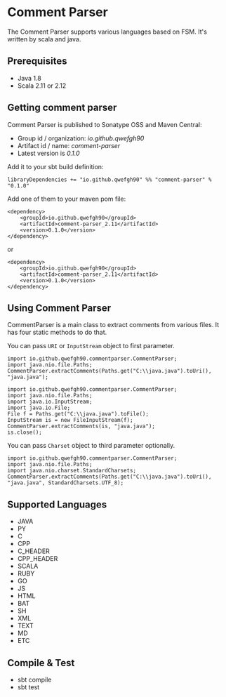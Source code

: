 # Comment Parser
The Comment Parser supports various languages based on FSM. It's written by scala and java.

## Prerequisites

- Java 1.8
- Scala 2.11 or 2.12

## Getting comment parser

Comment Parser is published to Sonatype OSS and Maven Central:

- Group id / organization: *io.github.qwefgh90*
- Artifact id / name: *comment-parser*
- Latest version is *0.1.0*

Add it to your sbt build definition:
```
libraryDependencies += "io.github.qwefgh90" %% "comment-parser" % "0.1.0"
```

Add one of them to your maven pom file:
```
<dependency>
    <groupId>io.github.qwefgh90</groupId>
    <artifactId>comment-parser_2.11</artifactId>
    <version>0.1.0</version>
</dependency>
```

or

```
<dependency>
    <groupId>io.github.qwefgh90</groupId>
    <artifactId>comment-parser_2.11</artifactId>
    <version>0.1.0</version>
</dependency>
```

## Using Comment Parser

CommentParser is a main class to extract comments from various files. It has four static methods to do that. 

You can pass `URI` or `InputStream` object to first parameter. 
```
import io.github.qwefgh90.commentparser.CommentParser;
import java.nio.file.Paths;
CommentParser.extractComments(Paths.get("C:\\java.java").toUri(), "java.java");
```

```
import io.github.qwefgh90.commentparser.CommentParser;
import java.nio.file.Paths;
import java.io.InputStream;
import java.io.File;
File f = Paths.get("C:\\java.java").toFile();
InputStream is = new FileInputStream(f);
CommentParser.extractComments(is, "java.java");
is.close();
```

You can pass `Charset` object to third parameter optionally. 
```
import io.github.qwefgh90.commentparser.CommentParser;
import java.nio.file.Paths;
import java.nio.charset.StandardCharsets;
CommentParser.extractComments(Paths.get("C:\\java.java").toUri(), "java.java", StandardCharsets.UTF_8);
```

## Supported Languages

- JAVA
- PY
- C
- CPP
- C_HEADER
- CPP_HEADER
- SCALA
- RUBY
- GO
- JS
- HTML
- BAT
- SH
- XML
- TEXT
- MD
- ETC

## Compile & Test

- sbt compile
- sbt test
